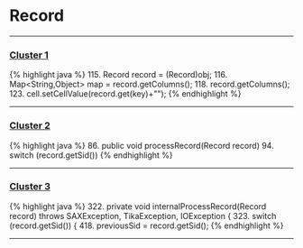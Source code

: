 # Record

***

### [Cluster 1](./1)
{% highlight java %}
115. Record record = (Record)obj;
116. Map<String,Object> map = record.getColumns();
118.   record.getColumns();
123.     cell.setCellValue(record.get(key)+"");
{% endhighlight %}

***

### [Cluster 2](./2)
{% highlight java %}
86. public void processRecord(Record record)
94.         switch (record.getSid())
{% endhighlight %}

***

### [Cluster 3](./3)
{% highlight java %}
322. private void internalProcessRecord(Record record) throws SAXException, TikaException, IOException {
323.     switch (record.getSid()) {
418.     previousSid = record.getSid();
{% endhighlight %}

***

